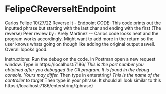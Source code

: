 # FelipeCReverseItEndpoint

Carlos Felipe
10/27/22
Reverse It - Endpoint
CODE: This code prints out the inputted phrase but starting with the last char and ending with the first (The reverse)
Peer review by : Arely Martinez -- Carlos code looks neat and the program works accordingly. 
Might want to add more in the return so the user knows whats going on though like adding the original output aswell. Overall lopoks good. 

Instructions: Run the debug on the code. 
In Postman open a new request window. 
Type in https://localhost:7186/ *This is the port number you obtained after you debugged the C# program. It is found in the debug console. Yours may differ.* 
Then type in enterstring/ *This is the name of the controller to target*
Then type in your phrase.
It should all look similar to this https://localhost:7186/enterstring/{phrase}
